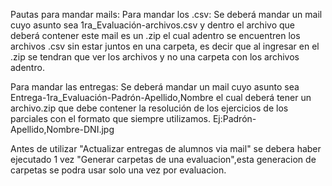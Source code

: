 Pautas para mandar mails:
Para mandar los .csv:
Se deberá mandar un mail cuyo asunto sea 1ra_Evaluación-archivos.csv y dentro el archivo que deberá contener este mail es un .zip el cual adentro se encuentren los archivos .csv sin estar juntos en una carpeta, es decir que al ingresar en el .zip se tendran que ver los archivos y no una carpeta con los archivos adentro.

Para mandar las entregas:
Se deberá mandar un mail cuyo asunto sea Entrega-1ra_Evaluación-Padrón-Apellido,Nombre el cual deberá tener un archivo.zip que debe contener la resolución de los ejercicios de los parciales con el formato que siempre utilizamos. Ej:Padrón-Apellido,Nombre-DNI.jpg

Antes de utilizar "Actualizar entregas de alumnos via mail" se debera haber ejecutado 1 vez "Generar carpetas de una evaluacion",esta generacion de carpetas se podra usar solo una vez por evaluacion.



